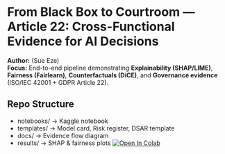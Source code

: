 ﻿# From Black Box to Courtroom — Article 22: Cross-Functional Evidence for AI Decisions

**Author:**  (Sue Eze)  
**Focus:** End-to-end pipeline demonstrating **Explainability (SHAP/LIME)**, **Fairness (Fairlearn)**, **Counterfactuals (DiCE)**, and **Governance evidence** (ISO/IEC 42001 + GDPR Article 22).

## Repo Structure
- notebooks/ → Kaggle notebook
- templates/ → Model card, Risk register, DSAR template
- docs/ → Evidence flow diagram
- results/ → SHAP & fairness plots
[![Open In Colab](https://colab.research.google.com/assets/colab-badge.svg)](https://colab.research.google.com/github/22Ifeoma22/article22-blackbox-to-courtroom/blob/main/notebooks/article22_kaggle_explain_fairness.ipynb)
